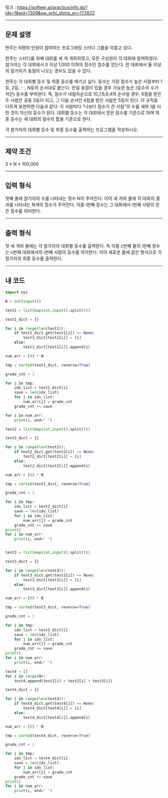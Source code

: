 링크 : https://softeer.ai/practice/info.do?idx=1&eid=1309&sw_prbl_sbms_sn=172822

---


## 문제 설명

현주는 N명의 인원이 참여하는 프로그래밍 스터디 그룹을 이끌고 있다.

현주는 스터디를 위해 대회를 세 개 개최하였고, 모든 구성원이 각 대회에 참여하였다. 참가자는 각 대회에서 0 이상 1,000 이하의 정수인 점수를 얻는다. 한 대회에서 둘 이상의 참가자가 동점이 나오는 경우도 있을 수 있다.

현주는 각 대회별 등수 및 최종 등수를 매기고 싶다. 등수는 가장 점수가 높은 사람부터 1등, 2등, ···, N등의 순서대로 붙는다. 만일 동점이 있을 경우 가능한 높은 (등수의 수가 작은) 등수를 부여한다. 즉, 점수가 내림차순으로 10,7,6,6,4의 순서일 경우, 6점을 받은 두 사람은 공동 3등이 되고, 그 다음 순서인 4점을 받은 사람은 5등이 된다. 이 규칙을 다르게 표현하면 다음과 같다: 각 사람마다 “나보다 점수가 큰 사람”의 수를 세어 1을 더한 것이 자신의 등수가 된다. 대회별 등수는 각 대회에서 얻은 점수를 기준으로 하며 최종 등수는 세 대회의 점수의 합을 기준으로 한다.

각 참가자의 대회별 등수 및 최종 등수를 출력하는 프로그램을 작성하시오.

---

## 제약 조건

3 ≤ N ≤ 100,000

---

## 입력 형식

첫째 줄에 참가자의 수를 나타내는 정수 N이 주어진다.
이어 세 개의 줄에 각 대회의 결과를 나타내는 N개의 정수가 주어진다. 이중 i번째 정수는 그 대회에서 i번째 사람이 얻은 점수를 의미한다.

---

## 출력 형식

첫 세 개의 줄에는 각 참가자의 대회별 등수를 출력한다. 즉 이중 c번째 줄의 i번째 정수는 c번째 대회에서의 i번째 사람의 등수를 의미한다.
이어 새로운 줄에 같은 형식으로 각 참가자의 최종 등수를 출력한다.

---

## 내 코드

```python
import sys

N = int(input())

test1 = list(map(int,input().split()))

test1_dict = {}

for i in range(len(test1)):
    if test1_dict.get(test1[i]) == None:
        test1_dict[test1[i]] = [i]
    else:
        test1_dict[test1[i]].append(i)

num_arr = [0] * N

tmp = sorted(test1_dict, reverse=True)

grade_cnt = 1

for i in tmp:
    idx_list = test1_dict[i]
    save = len(idx_list)
    for j in idx_list:
        num_arr[j] = grade_cnt
    grade_cnt += save

for i in num_arr:
    print(i, end=" ")

test2 = list(map(int,input().split()))

test2_dict = {}

for i in range(len(test2)):
    if test2_dict.get(test2[i]) == None:
        test2_dict[test2[i]] = [i]
    else:
        test2_dict[test2[i]].append(i)

num_arr = [0] * N

tmp = sorted(test2_dict, reverse=True)

grade_cnt = 1

for i in tmp:
    idx_list = test2_dict[i]
    save = len(idx_list)
    for j in idx_list:
        num_arr[j] = grade_cnt
    grade_cnt += save
print()
for i in num_arr:
    print(i, end=" ")


test3 = list(map(int,input().split()))

test3_dict = {}

for i in range(len(test3)):
    if test3_dict.get(test3[i]) == None:
        test3_dict[test3[i]] = [i]
    else:
        test3_dict[test3[i]].append(i)

num_arr = [0] * N

tmp = sorted(test3_dict, reverse=True)

grade_cnt = 1

for i in tmp:
    idx_list = test3_dict[i]
    save = len(idx_list)
    for j in idx_list:
        num_arr[j] = grade_cnt
    grade_cnt += save
print()
for i in num_arr:
    print(i, end=" ")

test4 = []
for i in range(N):
    test4.append(test1[i] + test2[i] + test3[i])

test4_dict = {}

for i in range(len(test4)):
    if test4_dict.get(test4[i]) == None:
        test4_dict[test4[i]] = [i]
    else:
        test4_dict[test4[i]].append(i)

num_arr = [0] * N

tmp = sorted(test4_dict, reverse=True)

grade_cnt = 1

for i in tmp:
    idx_list = test4_dict[i]
    save = len(idx_list)
    for j in idx_list:
        num_arr[j] = grade_cnt
    grade_cnt += save
print()
for i in num_arr:
    print(i, end=" ")
    
```

